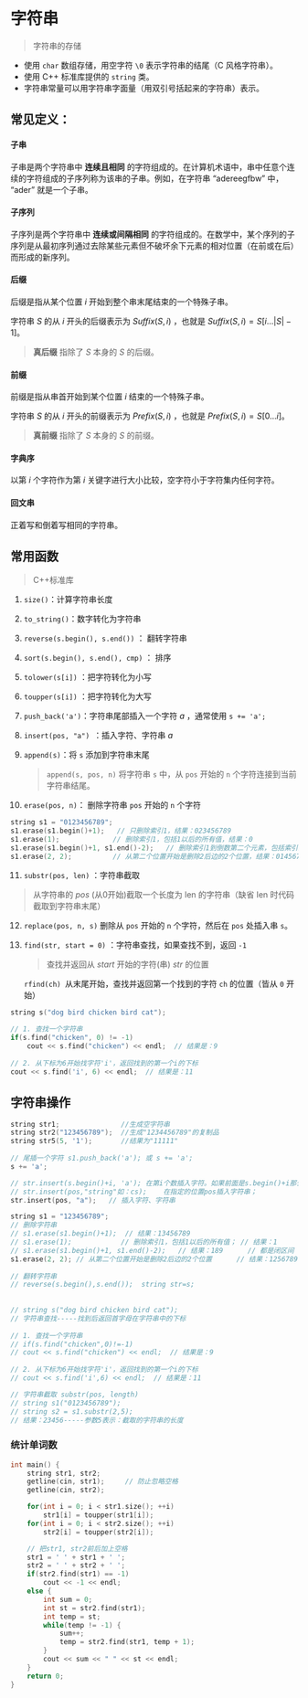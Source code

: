 # 字符串

> 字符串的存储

- 使用 `char` 数组存储，用空字符 `\0` 表示字符串的结尾（C 风格字符串）。
- 使用 C++ 标准库提供的 `string` 类。
- 字符串常量可以用字符串字面量（用双引号括起来的字符串）表示。



## 常见定义：

#### 子串

子串是两个字符串中 **连续且相同** 的字符组成的。在计算机术语中，串中任意个连续的字符组成的子序列称为该串的子串。例如，在字符串 “adereegfbw” 中， “ader” 就是一个子串。



#### 子序列

子序列是两个字符串中 **连续或间隔相同** 的字符组成的。在数学中，某个序列的子序列是从最初序列通过去除某些元素但不破坏余下元素的相对位置（在前或在后）而形成的新序列。



#### 后缀

后缀是指从某个位置 $i$ 开始到整个串末尾结束的一个特殊子串。

字符串 $S$ 的从 $i$ 开头的后缀表示为 $Suffix(S, i)$ ，也就是 $Suffix(S, i) = S[i...|S|-1]$。

> **真后缀** 指除了 $S$ 本身的 $S$ 的后缀。



#### 前缀

前缀是指从串首开始到某个位置 $i$ 结束的一个特殊子串。

字符串 $S$ 的从 $i$ 开头的前缀表示为 $Prefix(S, i)$ ，也就是 $Prefix(S, i) = S[0...i]$。

> **真前缀** 指除了 $S$ 本身的 $S$ 的前缀。



#### 字典序

以第 $i$ 个字符作为第 $i$ 关键字进行大小比较，空字符小于字符集内任何字符。



#### 回文串

正着写和倒着写相同的字符串。



## 常用函数

> C++标准库

1. `size()`：计算字符串长度

2. `to_string()`：数字转化为字符串

3. `reverse(s.begin(), s.end())` ： 翻转字符串

4. `sort(s.begin(), s.end(), cmp)` ： 排序 

5. `tolower(s[i])` ：把字符转化为小写



6. `toupper(s[i])` ：把字符转化为大写



7. `push_back('a')`：字符串尾部插入一个字符 $a$ ，通常使用 `s += 'a';`



8. `insert(pos, "a") `：插入字符、字符串 $a$

9. `append(s)`：将 `s` 添加到字符串末尾

   > `append(s, pos, n)` 将字符串 `s` 中，从 `pos` 开始的 `n` 个字符连接到当前字符串结尾。

10. `erase(pos, n)`： 删除字符串 `pos` 开始的 `n` 个字符

  ```cpp
  string s1 = "0123456789";
  s1.erase(s1.begin()+1);  	// 只删除索引1，结果：023456789
  s1.erase(1);			   // 删除索引1，包括1以后的所有值，结果：0
  s1.erase(s1.begin()+1, s1.end()-2);   // 删除索引1到倒数第二个元素，包括索引1与倒数第二个元素，都是闭区间，结果：089
  s1.erase(2, 2); 		   // 从第二个位置开始是删除2后边的2个位置，结果：01456789
  ```

11. `substr(pos, len)` ：字符串截取 

   > 从字符串的 $pos$ (从0开始)截取一个长度为 len 的字符串（缺省 len 时代码截取到字符串末尾）

12. `replace(pos, n, s)` 删除从 `pos` 开始的 `n` 个字符，然后在 `pos` 处插入串 `s`。


13. `find(str, start = 0)` ：字符串查找，如果查找不到，返回 `-1`

    > 查找并返回从 $start$ 开始的字符(串) $str$ 的位置

    `rfind(ch) `从末尾开始，查找并返回第一个找到的字符 `ch` 的位置（皆从 `0` 开始）


```cpp
string s("dog bird chicken bird cat");
 
// 1. 查找一个字符串
if(s.find("chicken", 0) != -1)
	cout << s.find("chicken") << endl;  // 结果是：9
 
// 2. 从下标为6开始找字符'i'，返回找到的第一个i的下标
cout << s.find('i', 6) << endl;  // 结果是：11
```



## 字符串操作

```cpp
string str1;               //生成空字符串
string str2("123456789");  //生成"1234456789"的复制品
string str5(5, '1');       //结果为"11111"
 
// 尾插一个字符 s1.push_back('a'); 或 s += 'a';
s += 'a';

// str.insert(s.begin()+i, 'a'); 在第i个数插入字符。如果前面是s.begin()+i那么只能插入字符；
// str.insert(pos,"string"如：cs);	在指定的位置pos插入字符串；
str.insert(pos, "a");	// 插入字符、字符串

string s1 = "123456789";
// 删除字符串
// s1.erase(s1.begin()+1);  // 结果：13456789
// s1.erase(1);			   // 删除索引1，包括1以后的所有值； // 结果：1
// s1.erase(s1.begin()+1, s1.end()-2);   // 结果：189	    // 都是闭区间 
s1.erase(2, 2); // 从第二个位置开始是删除2后边的2个位置     	// 结果：1256789
 
// 翻转字符串
// reverse(s.begin(),s.end());	string str=s;
 
 
// string s("dog bird chicken bird cat");
// 字符串查找-----找到后返回首字母在字符串中的下标
 
// 1. 查找一个字符串
// if(s.find("chicken",0)!=-1)
// cout << s.find("chicken") << endl;  // 结果是：9
 
// 2. 从下标为6开始找字符'i'，返回找到的第一个i的下标
// cout << s.find('i',6) << endl;  // 结果是：11

// 字符串截取 substr(pos, length)
// string s1("0123456789");
// string s2 = s1.substr(2,5); 
// 结果：23456-----参数5表示：截取的字符串的长度
```



### 统计单词数

```cpp
int main() {
	string str1, str2;
    getline(cin, str1);     // 防止忽略空格
    getline(cin, str2);

    for(int i = 0; i < str1.size(); ++i)
        str1[i] = toupper(str1[i]);
    for(int i = 0; i < str2.size(); ++i)
        str2[i] = toupper(str2[i]);

    // 把str1, str2前后加上空格
    str1 = ' ' + str1 + ' ';
    str2 = ' ' + str2 + ' ';
    if(str2.find(str1) == -1)
        cout << -1 << endl;
    else {
        int sum = 0;
        int st = str2.find(str1);
        int temp = st;
        while(temp != -1) {
            sum++;
            temp = str2.find(str1, temp + 1);
        }
        cout << sum << " " << st << endl;
    }
    return 0;
}
```

